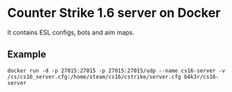 # Counter Strike 1.6 server on Docker

It contains ESL configs, bots and aim maps.

## Example
```
docker run -d -p 27015:27015 -p 27015:27015/udp --name cs16-server -v /cs/cs16_server.cfg:/home/steam/cs16/cstrike/server.cfg b4k3r/cs16-server
```
